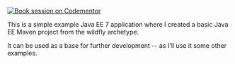 [![Book session on Codementor](https://cdn.codementor.io/badges/book_session_github.svg)](https://www.codementor.io/ghajba?utm_source=github&utm_medium=button&utm_term=ghajba&utm_campaign=github)

This is a simple example Java EE 7 application where I created a basic Java EE Maven project from the wildfly archetype.

It can be used as a base for further development -- as I'll use it some other examples.

